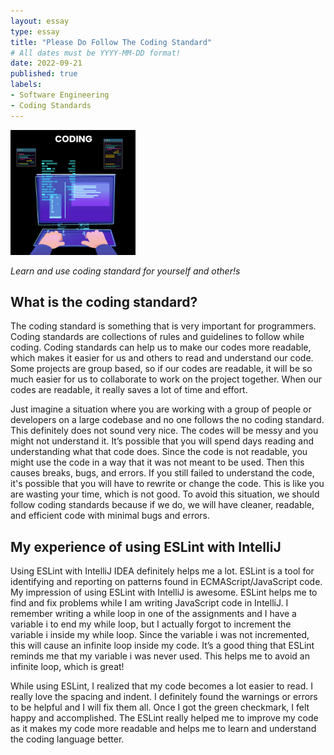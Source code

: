 ```yaml
---
layout: essay
type: essay
title: "Please Do Follow The Coding Standard"
# All dates must be YYYY-MM-DD format!
date: 2022-09-21
published: true
labels:
- Software Engineering
- Coding Standards
---
```


<img width="200px" class="rounded float-start pe-4" src="../img/coding-standard.png">

*Learn and use coding standard for yourself and other!s*

## What is the coding standard?

The coding standard is something that is very important for programmers. Coding standards are collections of rules and guidelines to follow while coding. Coding standards can help us to make our codes more readable, which makes it easier for us and others to read and understand our code. Some projects are group based, so if our codes are readable, it will be so much easier for us to collaborate to work on the project together. When our codes are readable, it really saves a lot of time and effort.

Just imagine a situation where you are working with a group of people or developers on a large codebase and no one follows the no coding standard. This definitely does not sound very nice. The codes will be messy and you might not understand it. It’s possible that you will spend days reading and understanding what that code does. Since the code is not readable, you might use the code in a way that it was not meant to be used. Then this causes breaks, bugs, and errors. If you still failed to understand the code, it's possible that you will have to rewrite or change the code. This is like you are wasting your time, which is not good. To avoid this situation, we should follow coding standards because if we do, we will have cleaner, readable, and efficient code with minimal bugs and errors.

## My experience of using ESLint with IntelliJ

Using ESLint with IntelliJ IDEA definitely helps me a lot. ESLint is a tool for identifying and reporting on patterns found in ECMAScript/JavaScript code. My impression of using ESLint with IntelliJ is awesome. ESLint helps me to find and fix problems while I am writing JavaScript code in IntelliJ. I remember writing a while loop in one of the assignments and I have a variable i to end my while loop, but I actually forgot to increment the variable i inside my while loop. Since the variable i was not incremented, this will cause an infinite loop inside my code. It’s a good thing that ESLint reminds me that my variable i was never used. This helps me to avoid an infinite loop, which is great!

While using ESLint, I realized that my code becomes a lot easier to read. I really love the spacing and indent. I definitely found the warnings or errors to be helpful and I will fix them all. Once I got the green checkmark, I felt happy and accomplished. The ESLint really helped me to improve my code as it makes my code more readable and helps me to learn and understand the coding language better.
